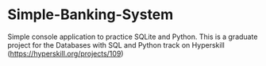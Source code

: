 # Simple-Banking-System
Simple console application to practice SQLite and Python. This is a graduate project for the Databases with SQL and Python track on Hyperskill (https://hyperskill.org/projects/109)
